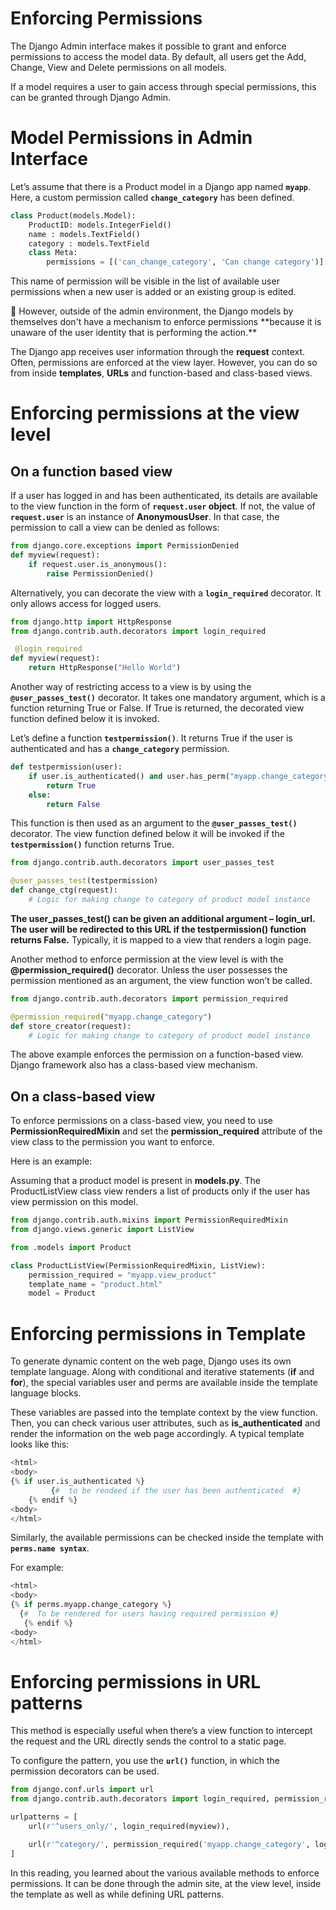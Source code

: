 # Enforcing Permissions

The Django Admin interface makes it possible to grant and enforce permissions to access the model data. By default, all users get the Add, Change, View and Delete permissions on all models.

If a model requires a user to gain access through special permissions, this can be granted through Django Admin.

# ****Model Permissions in Admin Interface****

Let’s assume that there is a Product model in a Django app named **`myapp`**. Here, a custom permission called **`change_category`** has been defined.

```python
class Product(models.Model): 
    ProductID: models.IntegerField() 
    name : models.TextField() 
    category : models.TextField 
    class Meta: 
        permissions = [('can_change_category', 'Can change category')]
```

This name of permission will be visible in the list of available user permissions when a new user is added or an existing group is edited.

<aside>
🤔 However, outside of the admin environment, the Django models by themselves don't have a mechanism to enforce permissions **because it is unaware of the user identity that is performing the action.**

</aside>

The Django app receives user information through the **request** context. Often, permissions are enforced at the view layer. However, you can do so from inside **templates**, **URLs** and function-based and class-based views.

# Enforcing permissions at the view level

## On a function based view

If a user has logged in and has been authenticated, its details are available to the view function in the form of **`request.user` object**. If not, the value of **`request.user`** is an instance of **AnonymousUser**. In that case, the permission to call a view can be denied as follows:

```python
from django.core.exceptions import PermissionDenied  
def myview(request): 
    if request.user.is_anonymous(): 
        raise PermissionDenied()
```

Alternatively, you can decorate the view with a **`login_required`** decorator. It only allows access for logged users.

```python
from django.http import HttpResponse 
from django.contrib.auth.decorators import login_required 

 @login_required 
def myview(request): 
    return HttpResponse("Hello World")
```

Another way of restricting access to a view is by using the **`@user_passes_test()`** decorator. It takes one mandatory argument, which is a function returning True or False. If True is returned, the decorated view function defined below it is invoked.

Let’s define a function **`testpermission()`**. It returns True if the user is authenticated and has a **`change_category`** permission.

```python
def testpermission(user): 
    if user.is_authenticated() and user.has_perm("myapp.change_category"): 
        return True 
    else: 
        return False
```

This function is then used as an argument to the **`@user_passes_test()`** decorator. The view function defined below it will be invoked if the **`testpermission()`** function returns True.

```python
from django.contrib.auth.decorators import user_passes_test 

@user_passes_test(testpermission) 
def change_ctg(request): 
    # Logic for making change to category of product model instance
```

**The user_passes_test() can be given an additional argument – login_url. The user will be redirected to this URL if the testpermission() function returns False.** Typically, it is mapped to a view that renders a login page.

Another method to enforce permission at the view level is with the **@permission_required()** decorator. Unless the user possesses the permission mentioned as an argument, the view function won’t be called.

```python
from django.contrib.auth.decorators import permission_required 

@permission_required("myapp.change_category") 
def store_creator(request): 
    # Logic for making change to category of product model instance
```

The above example enforces the permission on a function-based view. Django framework also has a class-based view mechanism.

## On a class-based view

To enforce permissions on a class-based view, you need to use **PermissionRequiredMixin** and set the **permission_required** attribute of the view class to the permission you want to enforce.

Here is an example:

Assuming that a product model is present in **models.py**. The ProductListView class view renders a list of products only if the user has view permission on this model.

```python
from django.contrib.auth.mixins import PermissionRequiredMixin 
from django.views.generic import ListView 

from .models import Product 

class ProductListView(PermissionRequiredMixin, ListView): 
    permission_required = "myapp.view_product" 
    template_name = "product.html" 
    model = Product
```

# ****Enforcing permissions in Template****

To generate dynamic content on the web page, Django uses its own template language. Along with conditional and iterative statements (**if** and **for**), the special variables user and perms are available inside the template language blocks.

These variables are passed into the template context by the view function. Then, you can check various user attributes, such as **is_authenticated** and render the information on the web page accordingly. A typical template looks like this:

```python
<html> 
<body> 
{% if user.is_authenticated %} 
         {#  to be rendeed if the user has been authenticated  #} 
    {% endif %}	 
<body> 
</html>
```

Similarly, the available permissions can be checked inside the template with **`perms.name syntax`**.

For example:

```python
<html> 
<body> 
{% if perms.myapp.change_category %} 
  {#  To be rendered for users having required permission #} 
   {% endif %} 
<body> 
</html>
```

# ****Enforcing permissions in URL patterns****

This method is especially useful when there’s a view function to intercept the request and the URL directly sends the control to a static page.

To configure the pattern, you use the **`url()`** function, in which the permission decorators can be used.

```python
from django.conf.urls import url 
from django.contrib.auth.decorators import login_required, permission_required 

urlpatterns = [ 
    url(r'^users_only/', login_required(myview)), 

    url(r'^category/', permission_required('myapp.change_category', login_url='login')(myview)), 
]
```

In this reading, you learned about the various available methods to enforce permissions. It can be done through the admin site, at the view level, inside the template as well as while defining URL patterns.